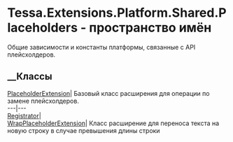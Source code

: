 # Tessa.Extensions.Platform.Shared.Placeholders - пространство имён
Общие зависимости и константы платформы, связанные с API плейсхолдеров.
##  __Классы
[PlaceholderExtension](T_Tessa_Extensions_Platform_Shared_Placeholders_PlaceholderExtension.htm)|
Базовый класс расширения для операции по замене плейсхолдеров.  
---|---  
[Registrator](T_Tessa_Extensions_Platform_Shared_Placeholders_Registrator.htm)|  
[WrapPlaceholderExtension](T_Tessa_Extensions_Platform_Shared_Placeholders_WrapPlaceholderExtension.htm)|
Класс расширение для переноса текста на новую строку в случае превышения длины
строки
